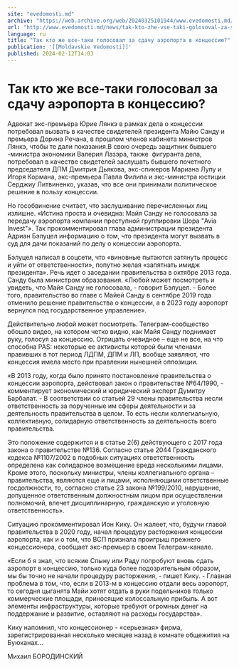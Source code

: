 ```yaml
---
site: "evedomosti.md"
archive: "https://web.archive.org/web/20240325101944/www.evedomosti.md/news/tak-kto-zhe-vse-taki-golosoval-za-sdachu-aeroporta-v-koncess"
url: "http://www.evedomosti.md/news/tak-kto-zhe-vse-taki-golosoval-za-sdachu-aeroporta-v-koncess"
language: ru
title: "Так кто же все-таки голосовал за сдачу аэропорта в концессию?"
publication: '[[Moldavskie Vedomosti]]'
published: 2024-02-12T14:03
---
```


# Так кто же все-таки голосовал за сдачу аэропорта в концессию?

Адвокат экс-премьера Юрие Лянкэ в рамках дела о концессии потребовал вызвать в качестве свидетелей президента Майю Санду и премьера Дорина Речана, в прошлом членов кабинета министров Лянкэ, чтобы те дали показания.В свою очередь защитник бывшего -министра экономики Валерия Лазэра, также  фигуранта дела, потребовал в качестве свидетелей заслушать бывшего почетного председателя ДПМ Дмитрия Дьякова, экс-спикеров Мариана Лупу и Игоря Кормана, экс-премьера Павла Филипа и экс-министра юстиции Серджиу Литвиненко, указав, что все они принимали политическое решение в пользу концессии.

Но гособвинение считает, что заслушивание перечисленных лиц излишне. «Истина проста и очевидна: Майя Санду не голосовала за передачу аэропорта компании преступной группировки Шора "Avia Invest"». Так прокомментировал глава администрации президента Адриан Бэлуцел информацию о том, что президента могут вызвать в суд для дачи показаний по делу о концессии аэропорта.

Бэлуцел написал в соцсети, что «виновные пытаются затянуть процесс и уйти от ответственности», попутно желая «запятнать имидж президента». Речь идет о заседании правительства в октябре 2013 года. Санду была министром образования. «Любой может посмотреть и увидеть, что Майя Санду не голосовала, - говорит Бэлуцел. - Более того, правительство во главе с Майей Санду в сентябре 2019 года отменило решение правительства о концессии, а в 2023 году аэропорт вернулся под государственное управление».

Действительно любой может посмотреть. Телеграм-сообщество обошло видео, на котором четко видно, как Майя Санду поднимает руку, голосуя за концессию. Отрицать очевидное – еще не все, на что способна PAS: некоторые ее активисты которой были членами правивших в тот период ЛДПМ, ДПМ и ЛП, вообще заявляют, что концессия имела место при правлении нынешней оппозиции.

«В 2013 году, когда было принято постановление правительства о концессии аэропорта, действовал закон о правительстве №64/1990, - комментирует экономический и юридический эксперт Думитру Барбалат. - В соответствии со статьей 29 члены правительства несли ответственность за порученные им сферы деятельности и за деятельность правительства в целом. То есть несли коллегиальную, коллективную, солидарную ответственность за деятельность всего правительства.

Это положение содержится и в статье 2(6) действующего с 2017 года закона о правительстве №136. Согласно статье 2044 Гражданского кодекса №1107/2002 в подобных ситуациях ответственность определена как солидарное возмещение вреда несколькими лицами. Кроме этого, поскольку министры, члены коллегиального органа – правительства, являются еще и лицами, исполняющими ответственные госдолжности, то, согласно статье 23 закона №199/2010, нарушение, допущенное ответственным должностным лицом при осуществлении полномочий, влечет дисциплинарную, гражданскую и уголовную ответственность».

Ситуацию прокомментировал Ион Кику. Он жалеет, что, будучи главой правительства в 2020 году, начал процедуру расторжения концессии аэропорта, как и о том, что ВСП признала проигрыш прежнего концессионера, сообщает экс-премьер в своем Телеграм-канале.

«Если б я знал, что всякие Спыну или Раду попробуют вновь сдать аэропорт в концессию, только куда более подозрительным образом, мы бы точно не начали процедуру расторжения, - пишет Кику. - Главная проблема в том, что, если в 2013-м в концессию отдали весь аэропорт, то сегодня цыганята Майи хотят отдать в руки подельников только коммерческие площади, приносящие колоссальную прибыль. А вот элементы инфраструктуры, которые требуют огромных денег на поддержание и развитие, оставляют на расходы государства».

Кику напомнил, что концессионер - «серьезная» фирма, зарегистрированная несколько месяцев назад в комнате общежития на Буюканах...

Михаил БОРОДИНСКИЙ